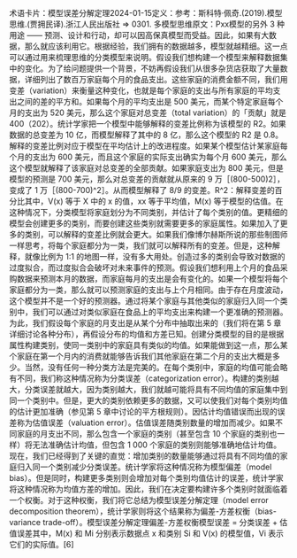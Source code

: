 

术语卡片：模型误差分解定理2024-01-15定义：参考：斯科特·佩奇.(2019).模型思维.(贾拥民译).浙江人民出版社 => 0301. 多模型思维原文：Pxx模型的另外 3 种用途 —— 预测、设计和行动，却可以因高保真模型而受益。因此，如果有大数据，那么就应该利用它。根据经验，我们拥有的数据越多，模型就越精细。这一点可以通过用来梳理思维的分类模型来说明。假设我们想构建一个模型来解释数据集中的变化。为了给问题提供一个背景，不妨再假设我们从很多杂货店获取了大量数据，详细列出了数百万家庭每个月的食品支出。这些家庭的消费金额不同，我们用变差（variation）来衡量这种变化，也就是每个家庭的支出与所有家庭的平均支出之间的差的平方和。如果每个月的平均支出是 500 美元，而某个特定家庭每个月的支出为 520 美元，那么这个家庭对总变差（total variation）的「贡献」就是 400（202）。统计学家把一个模型中能够解释的变差比例称为该模型的 R2。如果数据的总变差为 10 亿，而模型解释了其中的 8 亿，那么这个模型的 R2 是 0.8。解释的变差比例对应于模型在平均估计上的改进程度。如果某个模型估计某家庭每个月的支出为 600 美元，而且这个家庭的实际支出确实为每个月 600 美元，那么这个模型就解释了该家庭对总变差的全部贡献。如果家庭支出为 800 美元，但是模型的预测是 700 美元，那么对总变差的贡献就从原来的 9 万［(800-500)2］，变成了 1 万［(800-700)^2］。从而模型解释了 8/9 的变差。R^2：解释变差的百分比其中，V(x) 等于 X 中的 x 的值，xx 等于平均值，M(x) 等于模型的估值。在这种情况下，分类模型将家庭划分为不同类别，并估计了每个类别的值。更精细的模型会创建更多的类别，而要创建这些类别就需要更多的家庭属性。如果加入了更多的类别，可以解释的变差比例就会更大。如果我们像博尔赫斯所说的那些制图师一样思考，将每个家庭都分为一类，我们就可以解释所有的变差。但是，这种解释，就像比例为 1:1 的地图一样，没有多大用处。创造过多的类别会导致对数据的过度拟合，而过度拟合会破坏对未来事件的预测。假设我们想利用上个月的食品采购数据来预测本月的数据，而家庭每月的支出是会有变化的。如果一个模型将每个家庭都分为一类，那么就可以预测家庭的支出与上个月相同。由于存在月度波动，这个模型并不是一个好的预测器。通过将某个家庭与其他类似的家庭归入同一个类别中，我们可以通过对类似家庭在食品上的平均支出来构建一个更准确的预测器。为此，我们假设每个家庭的月支出是从某个分布中抽取出来的（我们将在第 5 章详细讨论各种分布），再假设分布的均值和方差已知。创建分类模型的目的是根据属性构建类别，使同一类别中的家庭具有类似的均值。如果能做到这一点，那么某个家庭在第一个月内的消费就能够告诉我们其他家庭在第二个月的支出大概是多少。当然，没有任何一种分类方法是完美的。在每个类别中，家庭的均值可能会略有不同，我们称这种情况称为分类误差（categorization error）。构建的类别越大，分类误差就越大，因为类别越大，我们就越可能将具有不同均值的家庭集中到同一个类别中。但是，更大的类别依赖更多的数据，又可以使我们对每个类别均值的估计更加准确（参见第 5 章中讨论的平方根规则）。因估计均值错误而出现的误差称为估值误差（valuation error）。估值误差随类别数量的增加而减少。如果不同家庭的月支出不同，那么包含一个家庭的类别（甚至包含 10 个家庭的类别也一样）将无法准确估计均值，但包含 1 000 个家庭的类别则能够准确地估计均值。现在，我们已经得到了关键的直觉：增加类别的数量能够通过将具有不同均值的家庭归入同一个类别减少分类误差。统计学家将这种情况称为模型偏差（model bias）。但是同时，构建更多类别则会增加对每个类别均值估计的误差，统计学家将这种情况称为均值方差的增加。因此，我们在决定要构建许多个类别时就面临着一个权衡。对于这种权衡，我们将它总结为模型误差分解定理（model error decomposition theorem），统计学家则将这个结果称为偏差-方差权衡（bias-variance trade-off）。模型误差分解定理偏差-方差权衡模型误差 = 分类误差 + 估值误差其中，M(x) 和 Mi 分别表示数据点 x 和类别 Si 和 V(x) 的模型值，Vi 表示它们的实际值。[6]